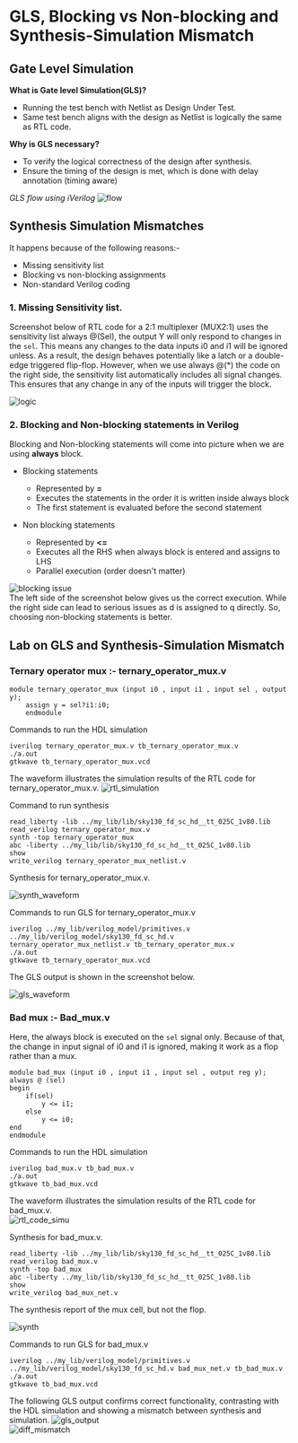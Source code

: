 # GLS, Blocking vs Non-blocking and Synthesis-Simulation Mismatch

## Gate Level Simulation

**What is Gate level Simulation(GLS)?**
  * Running the test bench with Netlist as Design Under Test.
  * Same test bench aligns with the design as Netlist is logically the same as RTL code.

**Why is GLS necessary?**
  * To verify the logical correctness of the design after synthesis.
  * Ensure the timing of the design is met, which is done with delay annotation (timing aware)

*GLS flow using iVerilog*
![flow](https://github.com/Dhruvid98/SFAL-VSD-SoC-Design/blob/main/Day%204/Images/GLS%20flow/GLS_flow.png)  

## Synthesis Simulation Mismatches

It happens because of the following reasons:-
* Missing sensitivity list
* Blocking vs non-blocking assignments
* Non-standard Verilog coding

### 1. Missing Sensitivity list. 

Screenshot below of RTL code for a 2:1 multiplexer (MUX2:1) uses the sensitivity list always @(Sel), the output Y will only respond to changes in the `sel`. This means any changes to the data inputs i0 and i1 will be ignored unless. As a result, the design behaves potentially like a latch or a double-edge triggered flip-flop. However, when we use always @(*) the code on the right side, the sensitivity list automatically includes all signal changes. This ensures that any change in any of the inputs will trigger the block.  

![logic](https://github.com/Dhruvid98/SFAL-VSD-SoC-Design/blob/main/Day%204/Images/Missing%20sensitivity%20list/logic.png)  

### 2. Blocking and Non-blocking statements in Verilog 

Blocking and Non-blocking statements will come into picture when we are using **always** block. 

* Blocking statements 
   - Represented by **=**
   - Executes the statements in the order it is written inside always block
   - The first statement is evaluated before the second statement

 * Non blocking statements
   - Represented by **<=**
   - Executes all the RHS when always block is entered and assigns to LHS
   - Parallel execution (order doesn't matter)

![blocking issue](https://github.com/Dhruvid98/SFAL-VSD-SoC-Design/blob/main/Day%204/Images/Blocking/Logic.png)  
The left side of the screenshot below gives us the correct execution. While the right side can lead to serious issues as d is assigned to q directly. So, choosing non-blocking statements is better.

## Lab on GLS and Synthesis-Simulation Mismatch

### Ternary operator mux :- ternary_operator_mux.v

```
module ternary_operator_mux (input i0 , input i1 , input sel , output y);
	assign y = sel?i1:i0;
	endmodule
```

Commands to run the HDL simulation 

```
iverilog ternary_operator_mux.v tb_ternary_operator_mux.v
./a.out
gtkwave tb_ternary_operator_mux.vcd
```

The waveform illustrates the simulation results of the RTL code for ternary_operator_mux.v. 
![rtl_simulation](https://github.com/Dhruvid98/SFAL-VSD-SoC-Design/blob/main/Day%204/Images/GLS%20flow/ternary_mux_rtl.png)  

Command to run synthesis 
```
read_liberty -lib ../my_lib/lib/sky130_fd_sc_hd__tt_025C_1v80.lib
read_verilog ternary_operator_mux.v
synth -top ternary_operator_mux
abc -liberty ../my_lib/lib/sky130_fd_sc_hd__tt_025C_1v80.lib
show
write_verilog ternary_operator_mux_netlist.v
```

Synthesis for ternary_operator_mux.v.

![synth_waveform](https://github.com/Dhruvid98/SFAL-VSD-SoC-Design/blob/main/Day%204/Images/GLS%20flow/ternary_synth.png)

Commands to run GLS for ternary_operator_mux.v 
```
iverilog ../my_lib/verilog_model/primitives.v ../my_lib/verilog_model/sky130_fd_sc_hd.v ternary_operator_mux_netlist.v tb_ternary_operator_mux.v
./a.out
gtkwave tb_ternary_operator_mux.vcd
```

The GLS output is shown in the screenshot below. 

![gls_waveform](https://github.com/Dhruvid98/SFAL-VSD-SoC-Design/blob/main/Day%204/Images/GLS%20flow/GLS_lab.png)  

### Bad mux :- Bad_mux.v 
Here, the always block is executed on the `sel` signal only. Because of that, the change in input signal of i0 and i1 is ignored, making it work as a flop rather than a mux. 
```
module bad_mux (input i0 , input i1 , input sel , output reg y);
always @ (sel)
begin
	if(sel)
		y <= i1;
	else 
		y <= i0;
end
endmodule
```

Commands to run the HDL simulation  

```
iverilog bad_mux.v tb_bad_mux.v
./a.out
gtkwave tb_bad_mux.vcd
```

The waveform illustrates the simulation results of the RTL code for bad_mux.v.  
![rtl_code_simu](https://github.com/Dhruvid98/SFAL-VSD-SoC-Design/blob/main/Day%204/Images/Missing%20sensitivity%20list/rtl_wave.png) 

Synthesis for bad_mux.v.

```
read_liberty -lib ../my_lib/lib/sky130_fd_sc_hd__tt_025C_1v80.lib
read_verilog bad_mux.v
synth -top bad_mux
abc -liberty ../my_lib/lib/sky130_fd_sc_hd__tt_025C_1v80.lib
show
write_verilog bad_mux_net.v
```

The synthesis report of the mux cell, but not the flop.  

![synth](https://github.com/Dhruvid98/SFAL-VSD-SoC-Design/blob/main/Day%204/Images/Missing%20sensitivity%20list/synth.png)  

Commands to run GLS for bad_mux.v
```
iverilog ../my_lib/verilog_model/primitives.v ../my_lib/verilog_model/sky130_fd_sc_hd.v bad_mux_net.v tb_bad_mux.v
./a.out
gtkwave tb_bad_mux.vcd
```

The following GLS output confirms correct functionality, contrasting with the HDL simulation and showing a mismatch between synthesis and simulation.
![gls_output](https://github.com/Dhruvid98/SFAL-VSD-SoC-Design/blob/main/Day%204/Images/Missing%20sensitivity%20list/GLS_wave.png)  
![diff_mismatch](https://github.com/Dhruvid98/SFAL-VSD-SoC-Design/blob/main/Day%204/Images/Missing%20sensitivity%20list/diff.png)  
